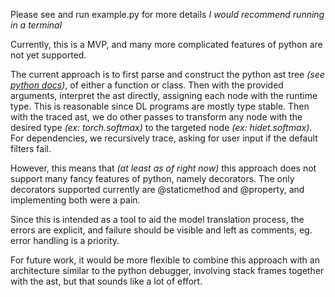 Please see and run example.py for more details
*I would recommend running in a terminal*

Currently, this is a MVP, and many more complicated features of python are not yet supported.

The current approach is to first parse and construct the python ast tree *(see [python docs](https://docs.python.org/3/library/ast.html))*, of either a function or class.
Then with the provided arguments, interpret the ast directly, assigning each node with the runtime type. This is reasonable since DL programs are mostly type stable.
Then with the traced ast, we do other passes to transform any node with the desired type *(ex: torch.softmax)* to the targeted node *(ex: hidet.softmax)*.
For dependencies, we recursively trace, asking for user input if the default filters fail.

However, this means that *(at least as of right now)* this approach does not support many fancy features of python, namely decorators.
The only decorators supported currently are @staticmethod and @property, and implementing both were a pain.

Since this is intended as a tool to aid the model translation process, the errors are explicit, and failure should be visible and left as comments, eg. error handling is a priority.

For future work, it would be more flexible to combine this approach with an architecture similar to the python debugger, involving stack frames together
with the ast, but that sounds like a lot of effort.